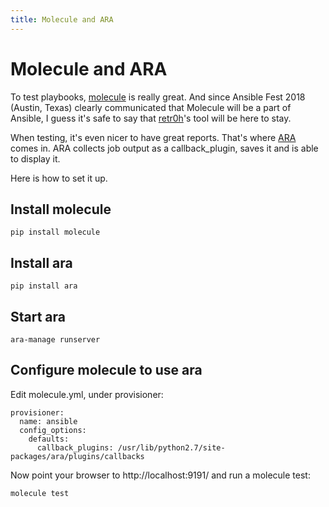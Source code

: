 ```yaml
---
title: Molecule and ARA
---
```


# Molecule and ARA

To test playbooks, [molecule](https://github.com/ansible/molecule) is really great. And since Ansible Fest 2018 (Austin, Texas) clearly communicated that Molecule will be a part of Ansible, I guess it's safe to say that [retr0h](https://github.com/retr0h)'s tool will be here to stay.

When testing, it's even nicer to have great reports. That's where [ARA](https://github.com/openstack/ara) comes in. ARA collects job output as a callback_plugin, saves it and is able to display it.

Here is how to set it up.

## Install molecule
```
pip install molecule
```

## Install ara
```
pip install ara
```

## Start ara
```
ara-manage runserver
```

## Configure molecule to use ara
Edit molecule.yml, under provisioner:
```
provisioner:
  name: ansible
  config_options:
    defaults:
      callback_plugins: /usr/lib/python2.7/site-packages/ara/plugins/callbacks
```

Now point your browser to http://localhost:9191/ and run a molecule test:
```
molecule test
```
